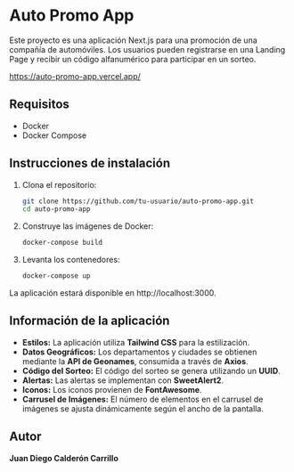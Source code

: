 # Auto Promo App

Este proyecto es una aplicación Next.js para una promoción de una compañía de automóviles. Los usuarios pueden registrarse en una Landing Page y recibir un código alfanumérico para participar en un sorteo.

https://auto-promo-app.vercel.app/

## Requisitos

- Docker
- Docker Compose

## Instrucciones de instalación

1. Clona el repositorio:
   ```bash
   git clone https://github.com/tu-usuario/auto-promo-app.git
   cd auto-promo-app

2. Construye las imágenes de Docker:
    
    ```bash
    docker-compose build

3. Levanta los contenedores:

    ```bash
    docker-compose up

La aplicación estará disponible en http://localhost:3000.

## Información de la aplicación

- **Estilos:** La aplicación utiliza **Tailwind CSS** para la estilización.
- **Datos Geográficos:** Los departamentos y ciudades se obtienen mediante la **API de Geonames**, consumida a través de **Axios**.
- **Código del Sorteo:** El código del sorteo se genera utilizando un **UUID**.
- **Alertas:** Las alertas se implementan con **SweetAlert2**.
- **Iconos:** Los iconos provienen de **FontAwesome**.
- **Carrusel de Imágenes:** El número de elementos en el carrusel de imágenes se ajusta dinámicamente según el ancho de la pantalla.

## Autor

**Juan Diego Calderón Carrillo**
